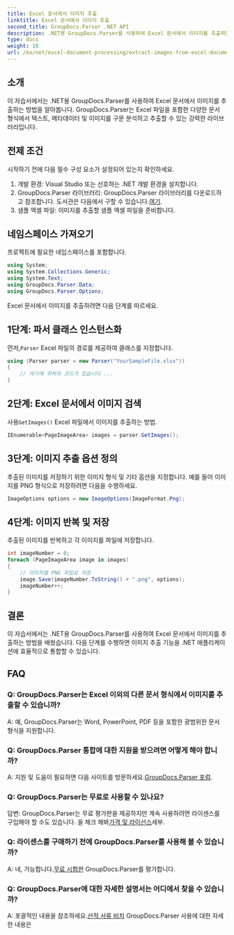 ```yaml
---
title: Excel 문서에서 이미지 추출
linktitle: Excel 문서에서 이미지 추출
second_title: GroupDocs.Parser .NET API
description: .NET용 GroupDocs.Parser를 사용하여 Excel 문서에서 이미지를 추출하는 방법을 알아보세요. 코드 예제가 포함된 단계별 가이드입니다.
type: docs
weight: 10
url: /ko/net/excel-document-processing/extract-images-from-excel-document/
---
```

## 소개
이 자습서에서는 .NET용 GroupDocs.Parser를 사용하여 Excel 문서에서 이미지를 추출하는 방법을 알아봅니다. GroupDocs.Parser는 Excel 파일을 포함한 다양한 문서 형식에서 텍스트, 메타데이터 및 이미지를 구문 분석하고 추출할 수 있는 강력한 라이브러리입니다.
## 전제 조건
시작하기 전에 다음 필수 구성 요소가 설정되어 있는지 확인하세요.
1. 개발 환경: Visual Studio 또는 선호하는 .NET 개발 환경을 설치합니다.
2.  GroupDocs.Parser 라이브러리: GroupDocs.Parser 라이브러리를 다운로드하고 참조합니다. 도서관은 다음에서 구할 수 있습니다.[여기](https://releases.groupdocs.com/parser/net/).
3. 샘플 엑셀 파일: 이미지를 추출할 샘플 엑셀 파일을 준비합니다.
## 네임스페이스 가져오기
프로젝트에 필요한 네임스페이스를 포함합니다.
```csharp
using System;
using System.Collections.Generic;
using System.Text;
using GroupDocs.Parser.Data;
using GroupDocs.Parser.Options;
```
Excel 문서에서 이미지를 추출하려면 다음 단계를 따르세요.
## 1단계: 파서 클래스 인스턴스화
 먼저,`Parser` Excel 파일의 경로를 제공하여 클래스를 지정합니다.
```csharp
using (Parser parser = new Parser("YourSampleFile.xlsx"))
{
    // 여기에 귀하의 코드가 있습니다 ...
}
```
## 2단계: Excel 문서에서 이미지 검색
 사용`GetImages()` Excel 파일에서 이미지를 추출하는 방법.
```csharp
IEnumerable<PageImageArea> images = parser.GetImages();
```
## 3단계: 이미지 추출 옵션 정의
추출된 이미지를 저장하기 위한 이미지 형식 및 기타 옵션을 지정합니다. 예를 들어 이미지를 PNG 형식으로 저장하려면 다음을 수행하세요.
```csharp
ImageOptions options = new ImageOptions(ImageFormat.Png);
```
## 4단계: 이미지 반복 및 저장
추출된 이미지를 반복하고 각 이미지를 파일에 저장합니다.
```csharp
int imageNumber = 0;
foreach (PageImageArea image in images)
{
    // 이미지를 PNG 파일로 저장
    image.Save(imageNumber.ToString() + ".png", options);
    imageNumber++;
}
```
## 결론
이 자습서에서는 .NET용 GroupDocs.Parser를 사용하여 Excel 문서에서 이미지를 추출하는 방법을 배웠습니다. 다음 단계를 수행하면 이미지 추출 기능을 .NET 애플리케이션에 효율적으로 통합할 수 있습니다.

## FAQ
### Q: GroupDocs.Parser는 Excel 이외의 다른 문서 형식에서 이미지를 추출할 수 있습니까?
A: 예, GroupDocs.Parser는 Word, PowerPoint, PDF 등을 포함한 광범위한 문서 형식을 지원합니다.
### Q: GroupDocs.Parser 통합에 대한 지원을 받으려면 어떻게 해야 합니까?
 A: 지원 및 도움이 필요하면 다음 사이트를 방문하세요.[GroupDocs.Parser 포럼](https://forum.groupdocs.com/c/parser/17).
### Q: GroupDocs.Parser는 무료로 사용할 수 있나요?
 답변: GroupDocs.Parser는 무료 평가판을 제공하지만 계속 사용하려면 라이센스를 구입해야 할 수도 있습니다. 을 체크 해봐[가격 및 라이선스](https://purchase.groupdocs.com/buy)세부.
### Q: 라이센스를 구매하기 전에 GroupDocs.Parser를 사용해 볼 수 있습니까?
 A: 네, 가능합니다.[무료 시험판](https://releases.groupdocs.com/) GroupDocs.Parser를 평가합니다.
### Q: GroupDocs.Parser에 대한 자세한 설명서는 어디에서 찾을 수 있습니까?
 A: 포괄적인 내용을 참조하세요.[선적 서류 비치](https://reference.groupdocs.com/parser/net/) GroupDocs.Parser 사용에 대한 자세한 내용은